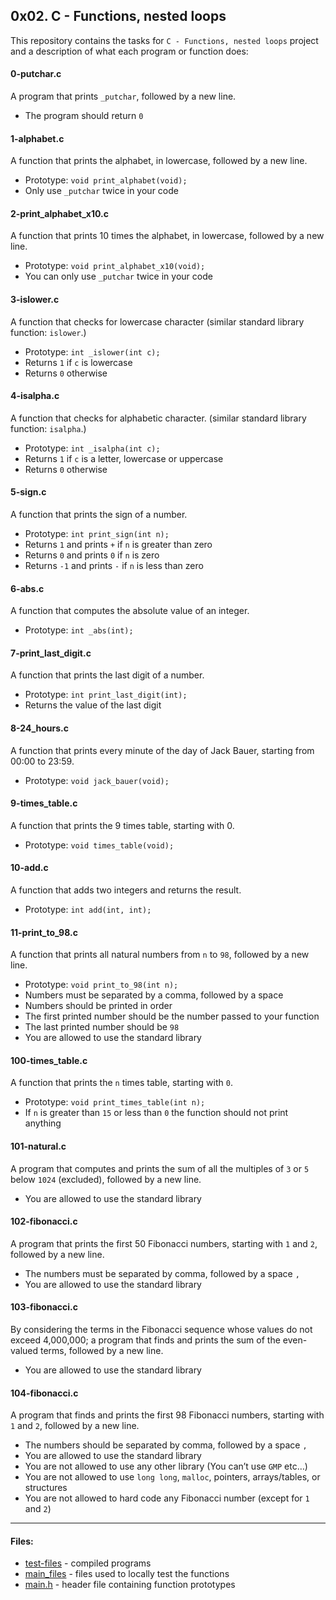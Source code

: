 ## 0x02. C - Functions, nested loops

This repository contains the tasks for `C - Functions, nested loops` project and a description of what each program or function does:

#### 0-putchar.c
A program that prints `_putchar`, followed by a new line.
* The program should return `0`

#### 1-alphabet.c
A function that prints the alphabet, in lowercase, followed by a new line.
* Prototype: `void print_alphabet(void);`
* Only use `_putchar` twice in your code

#### 2-print_alphabet_x10.c
A function that prints 10 times the alphabet, in lowercase, followed by a new line. 
* Prototype: `void print_alphabet_x10(void);` 
* You can only use `_putchar` twice in your code

#### 3-islower.c
A function that checks for lowercase character (similar standard library function: `islower`.)
* Prototype: `int _islower(int c);`
* Returns `1` if `c` is lowercase
* Returns `0` otherwise

#### 4-isalpha.c
A function that checks for alphabetic character. (similar standard library function: `isalpha`.)
* Prototype: `int _isalpha(int c);`
* Returns `1` if `c` is a letter, lowercase or uppercase
* Returns `0` otherwise

#### 5-sign.c
A function that prints the sign of a number.
* Prototype: `int print_sign(int n);`
* Returns `1` and prints `+` if `n` is greater than zero
* Returns `0` and prints `0` if `n` is zero
* Returns `-1` and prints `-` if `n` is less than zero

#### 6-abs.c
A function that computes the absolute value of an integer.
* Prototype: `int _abs(int);`

#### 7-print_last_digit.c
A function that prints the last digit of a number.
* Prototype: `int print_last_digit(int);`
 * Returns the value of the last digit

#### 8-24_hours.c
A function that prints every minute of the day of Jack Bauer, starting from 00:00 to 23:59.
* Prototype: `void jack_bauer(void);`

#### 9-times_table.c
A function that prints the 9 times table, starting with 0.
* Prototype: `void times_table(void);`

#### 10-add.c
A function that adds two integers and returns the result.
* Prototype: `int add(int, int);`

#### 11-print_to_98.c
A function that prints all natural numbers from `n` to `98`, followed by a new line.
* Prototype: `void print_to_98(int n);`
* Numbers must be separated by a comma, followed by a space
* Numbers should be printed in order
* The first printed number should be the number passed to your function
* The last printed number should be `98`
* You are allowed to use the standard library

#### 100-times_table.c
A function that prints the `n` times table, starting with `0`.
* Prototype: `void print_times_table(int n);`
* If `n` is greater than `15` or less than `0` the function should not print anything

#### 101-natural.c
A program that computes and prints the sum of all the multiples of `3` or `5` below `1024` (excluded), followed by a new line.
* You are allowed to use the standard library

#### 102-fibonacci.c
A program that prints the first 50 Fibonacci numbers, starting with `1` and `2`, followed by a new line.
* The numbers must be separated by comma, followed by a space `, ` 
* You are allowed to use the standard library

#### 103-fibonacci.c
By considering the terms in the Fibonacci sequence whose values do not exceed 4,000,000; a program that finds and prints the sum of the even-valued terms, followed by a new line.
* You are allowed to use the standard library

#### 104-fibonacci.c
A program that finds and prints the first 98 Fibonacci numbers, starting with `1` and `2`, followed by a new line.
* The numbers should be separated by comma, followed by a space `, `
* You are allowed to use the standard library
* You are not allowed to use any other library (You can’t use `GMP` etc…)
* You are not allowed to use `long long`, `malloc`, pointers, arrays/tables, or structures
* You are not allowed to hard code any Fibonacci number (except for `1` and `2`)


___

#### Files:
* [test-files](https://github.com/jonyamagiri/alx-low_level_programming/tree/master/0x02-functions_nested_loops/test-files) - compiled programs
* [main_files](https://github.com/jonyamagiri/alx-low_level_programming/tree/master/0x02-functions_nested_loops/main_files) - files used to locally test the functions
* [main.h](https://github.com/jonyamagiri/alx-low_level_programming/blob/master/0x02-functions_nested_loops/main.h) - header file containing function prototypes


